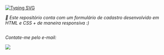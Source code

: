 
<div>

[![Typing SVG](https://readme-typing-svg.herokuapp.com?font=Inconsolata&size=26&pause=1000&color=7E9F82&vCenter=true&width=435&lines=RESPONSIVE+FORM+)](https://git.io/typing-svg)
</div>

<div>
  <em>🔭 Este repositório conta com um formulário de cadastro desenvolvido em HTML e CSS + de maneira responsiva :) </em>
  
  <br>
  
##
  <footer>
    <p><em>Contate-me pelo e-mail: </em></p>
    <a href = "mailto: esthefani_possamai@hotmail.com" target="_blank"><img src="https://img.shields.io/badge/-Gmail-%23333?style=for-the-badge&logo=gmail&logoColor=white" target="_blank"></a>
  </footer>
